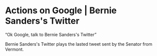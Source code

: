 # Actions on Google | Bernie Sanders's Twitter

“Ok Google, talk to Bernie Sanders's Twitter”

Bernie Sanders's Twitter plays the lasted tweet sent by the Senator from Vermont.